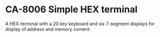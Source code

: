 # CA-8006 Simple HEX terminal
A HEX-terminal with a 20 key keyboard and six 7-segment displays for display of address and memory content. 